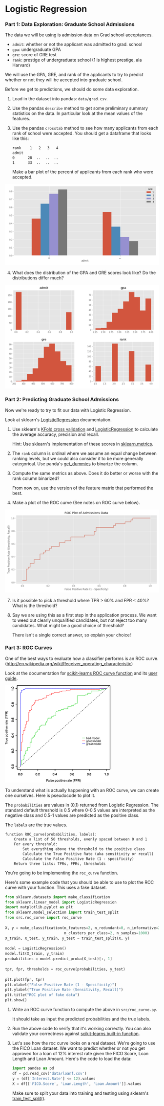# Logistic Regression

### Part 1: Data Exploration: Graduate School Admissions

The data we will be using is admission data on Grad school acceptances.

* `admit`: whether or not the applicant was admitted to grad. school
* `gpa`: undergraduate GPA
* `gre`: score of GRE test
* `rank`: prestige of undergraduate school (1 is highest prestige, ala Harvard)

We will use the GPA, GRE, and rank of the applicants to try to predict whether or not they will be accepted into graduate school.

Before we get to predictions, we should do some data exploration.

1. Load in the dataset into pandas: `data/grad.csv`.

2. Use the pandas `describe` method to get some preliminary summary statistics on the data. In particular look at the mean values of the features.

3. Use the pandas `crosstab` method to see how many applicants from each rank of school were accepted. You should get a dataframe that looks like this:

    ```
    rank    1   2   3   4
    admit
    0      28  ..  ..  ..
    1      33  ..  ..  ..
    ```

    Make a bar plot of the percent of applicants from each rank who were accepted.

![](images/cross.png)

4. What does the distribution of the GPA and GRE scores look like? Do the distributions differ much?

![](images/dist.png)

### Part 2: Predicting Graduate School Admissions

Now we're ready to try to fit our data with Logistic Regression.

Look at sklearn's [LogisticRegression](http://scikit-learn.org/stable/modules/generated/sklearn.linear_model.LogisticRegression.html) documentation.

1. Use sklearn's [KFold cross validation](http://scikit-learn.org/stable/modules/generated/sklearn.model_selection.KFold.html) and [LogisticRegression](http://scikit-learn.org/stable/modules/generated/sklearn.linear_model.LogisticRegression.html) to calculate the average accuracy, precision and recall.

    Hint: Use sklearn's implementation of these scores in [sklearn.metrics](http://scikit-learn.org/stable/modules/classes.html#module-sklearn.metrics).

4. The `rank` column is ordinal where we assume an equal change between ranking levels, but we could also consider it to be more generally categorical. Use panda's [get_dummies](http://pandas.pydata.org/pandas-docs/stable/generated/pandas.core.reshape.get_dummies.html) to binarize the column.

5. Compute the same metrics as above. Does it do better or worse with the rank column binarized?

    From now on, use the version of the feature matrix that performed the best.

6. Make a plot of the ROC curve (See notes on ROC curve below).

![](images/roc.png)

7. Is it possible to pick a threshold where TPR > 60% and FPR < 40%? What is the threshold?

8. Say we are using this as a first step in the application process. We want to weed out clearly unqualified candidates, but not reject too many candidates. What might be a good choice of threshold?

    There isn't a single correct answer, so explain your choice!

### Part 3: ROC Curves

One of the best ways to evaluate how a classifier performs is an ROC curve. (http://en.wikipedia.org/wiki/Receiver_operating_characteristic)

Look at the documentation for [scikit-learns ROC curve function](http://scikit-learn.org/stable/modules/generated/sklearn.metrics.roc_curve.html) and its [user guide](https://scikit-learn.org/stable/modules/model_evaluation.html#roc-metrics).

![](images/roc_curve.png)

To understand what is actually happening with an ROC curve, we can create one ourselves.  Here is pseudocode to plot it.

The `probabilities` are values in (0,1) returned from Logistic Regression. The standard default threshold is 0.5 where
0-0.5 values are interpreted as the negative class and 0.5-1 values are predicted as the positive class.

The `labels` are the true values.

```
function ROC_curve(probabilities, labels):
    Create a list of 50 thresholds, evenly spaced between 0 and 1
    For every threshold:
        Set everything above the threshold to the positive class
        Calculate the True Positive Rate (aka sensitivity or recall)
        Calculate the False Positive Rate (1 - specificity)
    Return three lists: TPRs, FPRs, thresholds
```

You're going to be implementing the `roc_curve` function.

Here's some example code that you should be able to use to plot the ROC curve with your function. This uses a fake dataset.

```python
from sklearn.datasets import make_classification
from sklearn.linear_model import LogisticRegression
import matplotlib.pyplot as plt
from sklearn.model_selection import train_test_split
from src.roc_curve import roc_curve

X, y = make_classification(n_features=2, n_redundant=0, n_informative=2,
                           n_clusters_per_class=2, n_samples=1000)
X_train, X_test, y_train, y_test = train_test_split(X, y)

model = LogisticRegression()
model.fit(X_train, y_train)
probabilities = model.predict_proba(X_test)[:, 1]

tpr, fpr, thresholds = roc_curve(probabilities, y_test)

plt.plot(fpr, tpr)
plt.xlabel("False Positive Rate (1 - Specificity)")
plt.ylabel("True Positive Rate (Sensitivity, Recall)")
plt.title("ROC plot of fake data")
plt.show()
```

1. Write an ROC curve function to compute the above in `src/roc_curve.py`.

    It should take as input the predicted probabilities and the true labels.

2. Run the above code to verify that it's working correctly. You can also validate your correctness against [scikit-learns built-in function](http://scikit-learn.org/stable/modules/generated/sklearn.metrics.roc_curve.html).

3. Let's see how the roc curve looks on a real dataset. We're going to use the FICO Loan dataset. We want to predict whether or not you get approved for a loan of 12% interest rate given the FICO Score, Loan Length and Loan Amount. Here's the code to load the data:

    ```python
    import pandas as pd
    df = pd.read_csv('data/loanf.csv')
    y = (df['Interest.Rate'] <= 12).values
    X = df[['FICO.Score', 'Loan.Length', 'Loan.Amount']].values
    ```

    Make sure to split your data into training and testing using sklearn's [train_test_split()](https://scikit-learn.org/0.16/modules/generated/sklearn.cross_validation.train_test_split.html).
